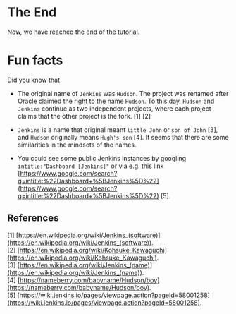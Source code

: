 # The End
Now, we have reached the end of the tutorial.

# Fun facts

Did you know that

* The original name of `Jenkins` was `Hudson`. The project was renamed after Oracle claimed the right to the name `Hudson`. To this day, `Hudson` and `Jenkins` continue as two independent projects, where each project claims that the other project is the fork. [1] [2]

* `Jenkins` is a name that original meant `little John` or `son of John` [3], and `Hudson` originally means `Hugh's son` [4]. It seems that there are some similarities in the mindsets of the names.

* You could see some public Jenkins instances by googling `intitle:"Dashboard [Jenkins]"` or via e.g. this link [https://www.google.com/search?q=intitle:%22Dashboard+%5BJenkins%5D%22](https://www.google.com/search?q=intitle:%22Dashboard+%5BJenkins%5D%22) [5].

## References

[1] [https://en.wikipedia.org/wiki/Jenkins_(software)](https://en.wikipedia.org/wiki/Jenkins_(software)).  
[2] [https://en.wikipedia.org/wiki/Kohsuke_Kawaguchi](https://en.wikipedia.org/wiki/Kohsuke_Kawaguchi).  
[3] [https://en.wikipedia.org/wiki/Jenkins_(name)](https://en.wikipedia.org/wiki/Jenkins_(name)).  
[4] [https://nameberry.com/babyname/Hudson/boy](https://nameberry.com/babyname/Hudson/boy).  
[5] [https://wiki.jenkins.io/pages/viewpage.action?pageId=58001258](https://wiki.jenkins.io/pages/viewpage.action?pageId=58001258).  
